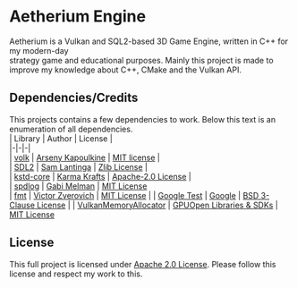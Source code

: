
# Aetherium Engine
Aetherium is a Vulkan and SQL2-based 3D Game Engine, written in C++ for my modern-day   
strategy game and educational purposes. Mainly this project is made to improve my knowledge about C++, CMake and the Vulkan API.

## Dependencies/Credits
This projects contains a few dependencies to work. Below this text is an enumeration of all dependencies.  
| Library | Author | License |  
|-|-|-|  
| [volk](https://github.com/zeux/volk) | [Arseny Kapoulkine](https://github.com/zeux) | [MIT license](https://github.com/zeux/volk/tree/master?tab=MIT-1-ov-file#readme) |  
| [SDL2](https://github.com/libsdl-org/SDL) | [Sam Lantinga](https://github.com/slouken) | [Zlib License](https://github.com/libsdl-org/SDL?tab=Zlib-1-ov-file#readme) |  
| [kstd-core](https://github.com/karmakrafts/kstd-core) | [Karma Krafts](https://github.com/karmakrafts) | [Apache-2.0 License](https://github.com/karmakrafts/kstd-core?tab=Apache-2.0-1-ov-file#readme) |  
| [spdlog](https://github.com/gabime/spdlog) | [Gabi Melman](https://github.com/gabime) | [MIT License](https://github.com/gabime/spdlog?tab=License-1-ov-file#readme)  
| [fmt](https://github.com/fmtlib/fmt) | [Victor Zverovich](https://github.com/vitaut) | [MIT License](https://github.com/fmtlib/fmt?tab=License-1-ov-file#readme) |
| [Google Test](https://github.com/google/googletest) | [Google](https://github.com/google) | [BSD 3-Clause License](https://github.com/google/googletest/blob/main/LICENSE) |
| [VulkanMemoryAllocator](https://github.com/GPUOpen-LibrariesAndSDKs/VulkanMemoryAllocator) | [GPUOpen Libraries & SDKs](https://github.com/GPUOpen-LibrariesAndSDKs) | [MIT License](https://github.com/GPUOpen-LibrariesAndSDKs/VulkanMemoryAllocator?tab=MIT-1-ov-file)

## License
This full project is licensed under [Apache 2.0 License](https://github.com/Cach30verfl0w/aetherium/?tab=Apache-2.0-1-ov-file#readme). Please follow this license and respect my work to this.
